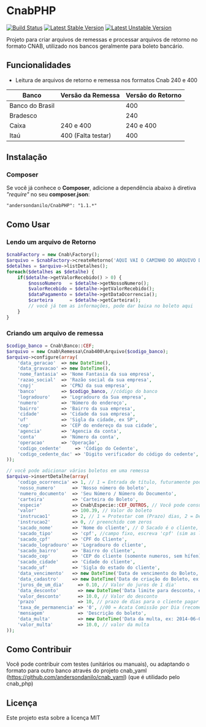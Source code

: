 CnabPHP
=======

[![Build Status](https://secure.travis-ci.org/andersondanilo/CnabPHP.png?branch=master)](http://travis-ci.org/andersondanilo/CnabPHP)
[![Latest Stable Version](https://poser.pugx.org/andersondanilo/cnab_php/v/stable.svg)](https://packagist.org/packages/andersondanilo/cnab_php)
[![Latest Unstable Version](https://poser.pugx.org/andersondanilo/cnab_php/v/unstable.svg)](https://packagist.org/packages/andersondanilo/cnab_php)

Projeto para criar arquivos de remessas e processar arquivos de retorno no formato CNAB, utilizado nos bancos geralmente para boleto bancário.


## Funcionalidades

* Leitura de arquivos de retorno e remessa nos formatos Cnab 240 e 400

| Banco           | Versão da Remessa  | Versão do Retorno |
|-----------------|--------------------|-------------------|
| Banco do Brasil |                    | 400               |
| Bradesco        |                    | 240               |
| Caixa           | 240 e 400          | 240 e 400         |
| Itaú            | 400 (Falta testar) | 400               |

## Instalação
### Composer
Se você já conhece o **Composer**, adicione a dependência abaixo à diretiva *"require"* no seu **composer.json**:
```
"andersondanilo/CnabPHP": "1.1.*"
```

## Como Usar
### Lendo um arquivo de Retorno
```php
$cnabFactory = new Cnab\Factory();
$arquivo = $cnabFactory->createRetorno('AQUI VAI O CAMINHO DO ARQUIVO DE RETORNO, EX: RET1010.RET');
$detalhes = $arquivo->listDetalhes();
foreach($detalhes as $detalhe) {
    if($detalhe->getValorRecebido() > 0) {
        $nossoNumero   = $detalhe->getNossoNumero();
        $valorRecebido = $detalhe->getValorRecebido();
        $dataPagamento = $detalhe->getDataOcorrencia();
        $carteira      = $detalhe->getCarteira();
        // você já tem as informações, pode dar baixa no boleto aqui
    }
}
```
### Criando um arquivo de remessa
```php
$codigo_banco = Cnab\Banco::CEF;
$arquivo = new Cnab\Remessa\Cnab400\Arquivo($codigo_banco);
$arquivo->configure(array(
	'data_geracao'  => new DateTime(),
	'data_gravacao' => new DateTime(), 
	'nome_fantasia' => 'Nome Fantasia da sua empresa', 
	'razao_social'  => 'Razão social da sua empresa', 
	'cnpj'          => 'CPNJ da sua empresa',
	'banco'         => $codigo_banco, //código do banco
	'logradouro'    => 'Logradouro da Sua empresa',
	'numero'        => 'Número do endereço',
	'bairro'        => 'Bairro da sua empresa', 
    'cidade'        => 'Cidade da sua empresa',
    'uf'            => 'Sigla da cidade, ex SP',
    'cep'           => 'CEP do endereço da sua cidade',
    'agencia'       => 'Agencia da conta',
    'conta'         => 'Número da conta',
    'operacao'      => 'Operação',
    'codigo_cedente'     => 'Código do Cedente',
    'codigo_cedente_dac' => 'Digito verificador do código do cedente',
));

// você pode adicionar vários boletos em uma remessa
$arquivo->insertDetalhe(array(
	'codigo_ocorrencia' => 1, // 1 = Entrada de título, futuramente poderemos ter uma constante
	'nosso_numero'      => 'Nosso número do boleto',
	'numero_documento'  => 'Seu Número / Número do Documento',
	'carteira'          => 'Carteira do Boleto',
	'especie'           => Cnab\Especie::CEF_OUTROS, // Você pode consultar as especies Cnab\Especie::CEF_OUTROS, futuramente poderemos ter uma tabela na documentação
	'valor'             => 100.39, // Valor do boleto
	'instrucao1'        => 2, // 1 = Protestar com (Prazo) dias, 2 = Devolver após (Prazo) dias, futuramente poderemos ter uma constante
	'instrucao2'        => 0, // preenchido com zeros
	'sacado_nome'       => 'Nome do cliente', // O Sacado é o cliente, preste atenção nos campos abaixo
	'sacado_tipo'       => 'cpf', //campo fixo, escreva 'cpf' (sim as letras cpf) se for pessoa fisica, cnpj se for pessoa juridica
	'sacado_cpf'        => 'CPF do Cliente',
	'sacado_logradouro' => 'Logradouro do cliente',
	'sacado_bairro'     => 'Bairro do cliente',
	'sacado_cep'        => 'CEP do cliente (somente numeros, sem hífen)',
	'sacado_cidade'     => 'Cidade do cliente',
	'sacado_uf'         => 'Sigla do estado do cliente',
	'data_vencimento'   => new DateTime('Data de vencimento do Boleto, ex: 2014-06-08'),
	'data_cadastro'     => new DateTime('Data de criação do Boleto, ex: 2014-06-01'),
	'juros_de_um_dia'     => 0.10, // Valor do juros de 1 dia'
	'data_desconto'       => new DateTime('Data limite para desconto, ex: 2014-06-01'),
	'valor_desconto'      => 10.0, // Valor do desconto
	'prazo'               => 10, // prazo de dias para o cliente pagar após o vencimento
	'taxa_de_permanencia' => '0', //00 = Acata Comissão por Dia (recomendável), 51 Acata Condições de Cadastramento na CAIXA
	'mensagem'            => 'Descrição do boleto',
	'data_multa'          => new DateTime('Data da multa, ex: 2014-06-09'), // data da multa
	'valor_multa'         => 10.0, // valor da multa
));
```

## Como Contribuir
Você pode contribuir com testes (unitários ou manuais), ou adaptando o formato para outro banco através do projeto cnab_yaml (https://github.com/andersondanilo/cnab_yaml) (que é utilidado pelo cnab_php)

## Licença
Este projeto esta sobre a licença MIT
